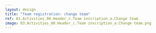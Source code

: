 ```yaml
---
layout: design
title: "Team registration: change team"
ref: 03.Activities_00.Header_c.Team inscription_a.Change team
image: 03.Activities_00.Header_c.Team inscription_a.Change team.png
---
```

